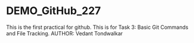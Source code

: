 # DEMO_GitHub_227
This is the first practical for github.
This is for Task 3: Basic Git Commands and File Tracking.
AUTHOR: Vedant Tondwalkar
